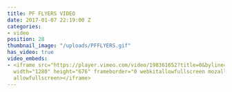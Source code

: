 ```yaml
---
title: PF FLYERS VIDEO
date: 2017-01-07 22:19:00 Z
categories:
- video
position: 28
thumbnail_image: "/uploads/PFFLYERS.gif"
has_video: true
video_embeds:
- <iframe src="https://player.vimeo.com/video/198361652?title=0&byline=0&portrait=0"
  width="1280" height="676" frameborder="0 webkitallowfullscreen mozallowfullscreen
  allowfullscreen></iframe>
---
```


